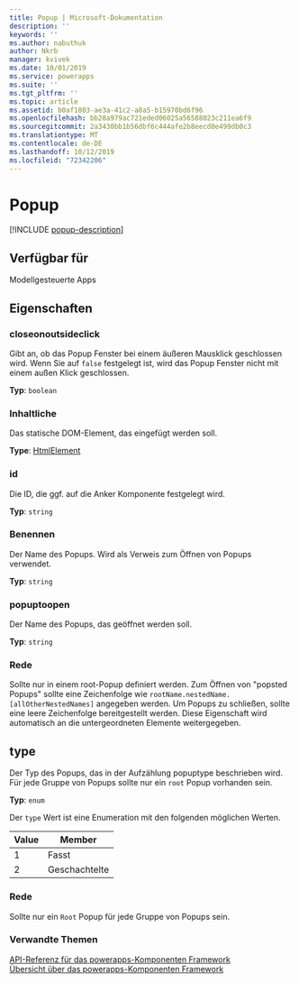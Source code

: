 ```yaml
---
title: Popup | Microsoft-Dokumentation
description: ''
keywords: ''
ms.author: nabuthuk
author: Nkrb
manager: kvivek
ms.date: 10/01/2019
ms.service: powerapps
ms.suite: ''
ms.tgt_pltfrm: ''
ms.topic: article
ms.assetid: b0af1803-ae3a-41c2-a8a5-b15970bd6f96
ms.openlocfilehash: bb28a979ac721eded06025a56588023c211ea6f9
ms.sourcegitcommit: 2a3430bb1b56dbf6c444afe2b8eecd0e499db0c3
ms.translationtype: MT
ms.contentlocale: de-DE
ms.lasthandoff: 10/12/2019
ms.locfileid: "72342206"
---
```

# <a name="popup"></a>Popup

[!INCLUDE [popup-description](includes/popup-description.md)]

## <a name="available-for"></a>Verfügbar für 

Modellgesteuerte Apps

## <a name="properties"></a>Eigenschaften

### <a name="closeonoutsideclick"></a>closeonoutsideclick

Gibt an, ob das Popup Fenster bei einem äußeren Mausklick geschlossen wird. Wenn Sie auf `false` festgelegt ist, wird das Popup Fenster nicht mit einem außen Klick geschlossen.

**Typ**: `boolean`

### <a name="content"></a>Inhaltliche

Das statische DOM-Element, das eingefügt werden soll.

**Type**: [HtmlElement](https://developer.mozilla.org/docs/Web/API/HTMLElement)

### <a name="id"></a>id

Die ID, die ggf. auf die Anker Komponente festgelegt wird.

**Typ**: `string`

### <a name="name"></a>Benennen

Der Name des Popups. Wird als Verweis zum Öffnen von Popups verwendet.

**Typ**: `string`

### <a name="popuptoopen"></a>popuptoopen

Der Name des Popups, das geöffnet werden soll.

**Typ**: `string`

### <a name="remarks"></a>Rede

Sollte nur in einem root-Popup definiert werden. Zum Öffnen von "popsted Popups" sollte eine Zeichenfolge wie `rootName.nestedName.[allOtherNestedNames]` angegeben werden. Um Popups zu schließen, sollte eine leere Zeichenfolge bereitgestellt werden. Diese Eigenschaft wird automatisch an die untergeordneten Elemente weitergegeben.

## <a name="type"></a>type

Der Typ des Popups, das in der Aufzählung popuptype beschrieben wird. Für jede Gruppe von Popups sollte nur ein `root` Popup vorhanden sein.

**Typ**: `enum`

Der `type` Wert ist eine Enumeration mit den folgenden möglichen Werten.

|Value|Member|
|--|--|
|1|Fasst|
|2|Geschachtelte|

### <a name="remarks"></a>Rede

Sollte nur ein `Root` Popup für jede Gruppe von Popups sein.

### <a name="related-topics"></a>Verwandte Themen

[API-Referenz für das powerapps-Komponenten Framework](../reference/index.md)<br/>
[Übersicht über das powerapps-Komponenten Framework](../overview.md)